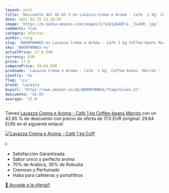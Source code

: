 ```yaml
---
layout: post
title: 'Descuento del 42.65 % en Lavazza Crema e Aroma - Café  1 kg  Coff'
date: 2021-02-25 22:28:07
image: 'https://m.media-amazon.com/images/I/51A1yQ48F+L._SL400_.jpg'
comments: true
category: ofertas
author: ring
slug: 'B000FWHWGS-es Lavazza Crema e Aroma - Café 1 kg Coffee-beans Marrón'
sku: 'B000FWHWGS-es'
actualPrice: 17.0 EUR
currency: EUR
price: 17.0
comparePrice: 29.64 EUR
prodname: 'Lavazza Crema e Aroma - Café  1 kg  Coffee-beans  Marrón '
country: 'es'
flag: '🇪🇸'
brand: 'Lavazza'
buyurl: 'https://www.amazon.es/dp/B000FWHWGS/?tag=tolees-21'
descuento: '42.65'
average: '17.0'
---
```


Tienes [Lavazza Crema e Aroma - Café  1 kg  Coffee-beans  Marrón ](https://www.amazon.es/dp/B000FWHWGS/?tag=tolees-21) con un 42.65 % de descuento con precio de oferta de 17.0 EUR (original: 29.64 EUR) en el siguiente enlace!

[![Lavazza Crema e Aroma - Café  1 kg  Coff](https://m.media-amazon.com/images/I/51A1yQ48F+L._SL400_.jpg)](https://www.amazon.es/dp/B000FWHWGS/?tag=tolees-21)

ℹ️:

- Satisfacción Garantizada
- Sabor unico y perfecto aroma
- 70% de Arabica, 30% de Robusta
- Cremoso y Perfumado
- Haba para cafeteras y portafiltros

[🛒 Accede a la oferta!!](https://www.amazon.es/dp/B000FWHWGS/?tag=tolees-21)
